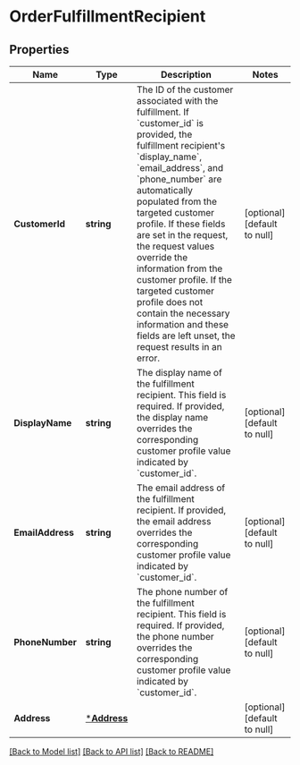 # OrderFulfillmentRecipient

## Properties

 Name             | Type                       | Description                                                                                                                                                                                                                                                                                                                                                                                                                                                                                                                                      | Notes                        
------------------|----------------------------|--------------------------------------------------------------------------------------------------------------------------------------------------------------------------------------------------------------------------------------------------------------------------------------------------------------------------------------------------------------------------------------------------------------------------------------------------------------------------------------------------------------------------------------------------|------------------------------
 **CustomerId**   | **string**                 | The ID of the customer associated with the fulfillment.  If &#x60;customer_id&#x60; is provided, the fulfillment recipient&#x27;s &#x60;display_name&#x60;, &#x60;email_address&#x60;, and &#x60;phone_number&#x60; are automatically populated from the targeted customer profile. If these fields are set in the request, the request values override the information from the customer profile. If the targeted customer profile does not contain the necessary information and these fields are left unset, the request results in an error. | [optional] [default to null] 
 **DisplayName**  | **string**                 | The display name of the fulfillment recipient. This field is required.  If provided, the display name overrides the corresponding customer profile value  indicated by &#x60;customer_id&#x60;.                                                                                                                                                                                                                                                                                                                                                  | [optional] [default to null] 
 **EmailAddress** | **string**                 | The email address of the fulfillment recipient.  If provided, the email address overrides the corresponding customer profile value  indicated by &#x60;customer_id&#x60;.                                                                                                                                                                                                                                                                                                                                                                        | [optional] [default to null] 
 **PhoneNumber**  | **string**                 | The phone number of the fulfillment recipient. This field is required.  If provided, the phone number overrides the corresponding customer profile value  indicated by &#x60;customer_id&#x60;.                                                                                                                                                                                                                                                                                                                                                  | [optional] [default to null] 
 **Address**      | [***Address**](Address.md) |                                                                                                                                                                                                                                                                                                                                                                                                                                                                                                                                                  | [optional] [default to null] 

[[Back to Model list]](../README.md#documentation-for-models) [[Back to API list]](../README.md#documentation-for-api-endpoints) [[Back to README]](../README.md)

